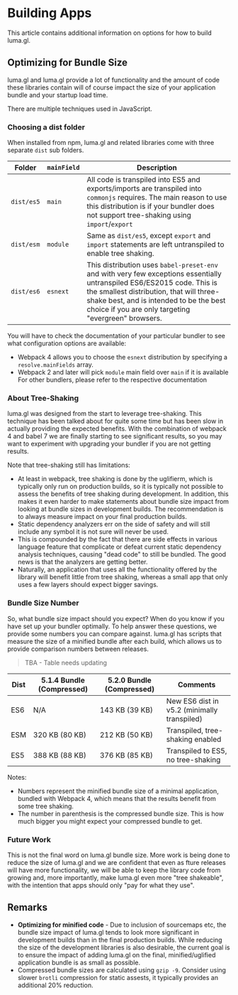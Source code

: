 # Building Apps

This article contains additional information on options for how to build luma.gl.


## Optimizing for Bundle Size

luma.gl and luma.gl provide a lot of functionality and the amount of code these libraries contain will of course impact the size of your application bundle and your startup load time.

There are multiple techniques used in JavaScript.


### Choosing a dist folder

When installed from npm, luma.gl and related libraries come with three separate `dist` sub folders.

| Folder     | `mainField` | Description   |
| ---        | ---         | --- |
| `dist/es5` | `main`      | All code is transpiled into ES5 and exports/imports are transpiled into `commonjs` requires. The main reason to use this distribution is if your bundler does not support tree-shaking using `import`/`export` |
| `dist/esm` | `module`    | Same as `dist/es5`, except `export` and `import` statements are left untranspiled to enable tree shaking. |
| `dist/es6` | `esnext`    | This distribution uses `babel-preset-env` and with very few exceptions essentially untranspiled ES6/ES2015 code. This is the smallest distribution, that will three-shake best, and is intended to be the best choice if you are only targeting "evergreen" browsers. |

You will have to check the documentation of your particular bundler to see what configuration options are available:
* Webpack 4 allows you to choose the `esnext` distribution by specifying a `resolve.mainFields` array.
* Webpack 2 and later will pick `module` main field over `main` if it is available
For other bundlers, please refer to the respective documentation


### About Tree-Shaking

luma.gl was designed from the start to leverage tree-shaking. This technique has been talked about for quite some time but has been slow in actually providing the expected benefits. With the combination of webpack 4 and babel 7 we are finally starting to see significant results, so you may want to experiment with upgrading your bundler if you are not getting results.

Note that tree-shaking still has limitations:
* At least in webpack, tree shaking is done by the uglifierm, which is typically only run on production builds, so it is typically not possible to assess the benefits of tree shaking during development. In addition, this makes it even harder to make statements about bundle size impact from looking at bundle sizes in development builds. The recommendation is to always measure impact on your final production builds.
* Static dependency analyzers err on the side of safety and will still include any symbol it is not sure will never be used.
* This is compounded by the fact that there are side effects in various language feature that complicate or defeat current static dependency analysis techniques, causing "dead code" to still be bundled. The good news is that the analyzers are getting better.
* Naturally, an application that uses all the functionality offered by the library will benefit little from tree shaking, whereas a small app that only uses a few layers should expect bigger savings.


### Bundle Size Number

So, what bundle size impact should you expect? When do you know if you have set up your bundler optimally. To help answer these questions, we provide some numbers you can compare against. luma.gl has scripts that measure the size of a minified bundle after each build, which allows us to provide comparison numbers between releases.

> TBA - Table needs updating

| Dist | 5.1.4 Bundle (Compressed) | 5.2.0 Bundle (Compressed) | Comments |
| ---  | ---                       | ---                       | --- |
| ES6  | N/A                       | 143 KB (39 KB)            | New ES6 dist in v5.2 (minimally transpiled) |
| ESM  | 320 KB (80 KB)           | 212 KB (50 KB)           | Transpiled, tree-shaking enabled   |
| ES5  | 388 KB (88 KB)           | 376 KB (85 KB)           | Transpiled to ES5, no tree-shaking |

Notes:
* Numbers represent the minified bundle size of a minimal application, bundled with Webpack 4, which means that the results benefit from some tree shaking.
* The number in parenthesis is the compressed bundle size. This is how much bigger you might expect your compressed bundle to get.


### Future Work

This is not the final word on luma.gl bundle size. More work is being done to reduce the size of luma.gl and we are confident that even as fture releases will have more functionality, we will be able to keep the library code from growing and, more importantly, make luma.gl even more "tree shakeable", with the intention that apps should only "pay for what they use".


## Remarks

* **Optimizing for minified code** - Due to inclusion of sourcemaps etc, the bundle size impact of luma.gl tends to look more significant in development builds than in the final production builds. While reducing the size of the development libraries is also desirable, the current goal is to ensure the impact of adding luma.gl on the final, minified/uglified application bundle is as small as possible.
* Compressed bundle sizes are calculated using `gzip -9`. Consider using slower `brotli` compression for static assests, it typically provides an additional 20% reduction.
